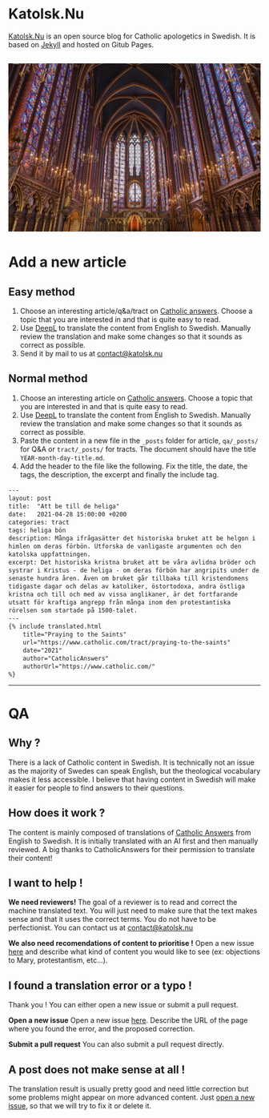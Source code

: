 # Katolsk.Nu

[Katolsk.Nu](https://katolsk.nu) is an open source blog for Catholic apologetics in Swedish. It is based on [Jekyll](https://jekyllrb.com/) and hosted on Gitub Pages.

![Saint Louis](assets/saint-louis.jpg)
---
# Add a new article
## Easy method
1. Choose an interesting article/q&a/tract on [Catholic answers](https://www.catholic.com/). Choose a topic that you are interested in and that is quite easy to read.
2. Use [DeepL](https://www.deepl.com/translator) to translate the content from English to Swedish. Manually review the translation and make some changes so that it sounds as correct as possible.
3. Send it by mail to us at contact@katolsk.nu

## Normal method
1. Choose an interesting article on [Catholic answers](https://www.catholic.com/). Choose a topic that you are interested in and that is quite easy to read.
2. Use [DeepL](https://www.deepl.com/translator) to translate the content from English to Swedish. Manually review the translation and make some changes so that it sounds as correct as possible.
5. Paste the content in a new file in the ```_posts``` folder for article, ```qa/_posts/``` for Q&A or ```tract/_posts/``` for tracts.
The document should have the title ```YEAR-month-day-title.md```. 
6. Add the header to the file like the following. Fix the title, the date, the tags, the description, the excerpt and finally the include tag.
```
---
layout: post
title:  "Att be till de heliga"
date:   2021-04-28 15:00:00 +0200
categories: tract
tags: heliga bön 
description: Många ifrågasätter det historiska bruket att be helgon i himlen om deras förbön. Utforska de vanligaste argumenten och den katolska uppfattningen.
excerpt: Det historiska kristna bruket att be våra avlidna bröder och systrar i Kristus - de heliga - om deras förbön har angripits under de senaste hundra åren. Även om bruket går tillbaka till kristendomens tidigaste dagar och delas av katoliker, östortodoxa, andra östliga kristna och till och med av vissa anglikaner, är det fortfarande utsatt för kraftiga angrepp från många inom den protestantiska rörelsen som startade på 1500-talet.
---
{% include translated.html 
    title="Praying to the Saints" 
    url="https://www.catholic.com/tract/praying-to-the-saints"
    date="2021" 
    author="CatholicAnswers" 
    authorUrl="https://www.catholic.com/"
%}
```
---

# QA
## Why ?
There is a lack of Catholic content in Swedish. It is technically not an issue as the majority of Swedes can speak English, but the theological vocabulary makes it less accessible. I believe that having content in Swedish will make it easier for people to find answers to their questions.

## How does it work ?
The content is mainly composed of translations of [Catholic Answers](https://www.catolic.com) from English to Swedish. It is initially translated with an AI first and then manually reviewed. A big thanks to CatholicAnswers for their permission to translate their content!

## I want to help !
**We need reviewers!** The goal of a reviewer is to read and correct the machine translated text. You will just need to make sure that the text makes sense and that it uses the correct terms. You do not have to be perfectionist. You can contact us at contact@katolsk.nu

**We also need recomendations of content to prioritise !** Open a new issue [here](https://github.com/KatolskNu/katolsk.nu/issues/new) and describe what kind of content you would like to see (ex: objections to Mary, protestantism, etc...).


## I found a translation error or a typo !
Thank you ! You can either open a new issue or submit a pull request.

**Open a new issue**
Open a new issue [here](https://github.com/KatolskNu/katolsk.nu/issues/new).
Describe the URL of the page where you found the error, and the proposed correction.

**Submit a pull request**
You can also submit a pull request directly.

## A post does not make sense at all !
The translation result is usually pretty good and need little correction but some problems might appear on more advanced content. Just [open a new issue](https://github.com/KatolskNu/katolsk.nu/issues/new), so that we will try to fix it or delete it.


